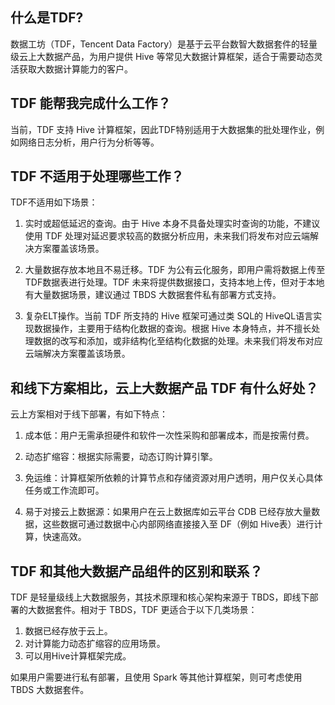 ## 什么是TDF?

数据工坊（TDF，Tencent Data Factory）是基于云平台数智大数据套件的轻量级云上大数据产品，为用户提供 Hive 等常见大数据计算框架，适合于需要动态灵活获取大数据计算能力的客户。

## TDF 能帮我完成什么工作？

当前，TDF 支持 Hive 计算框架，因此TDF特别适用于大数据集的批处理作业，例如网络日志分析，用户行为分析等等。

## TDF 不适用于处理哪些工作？

TDF不适用如下场景：
1. 实时或超低延迟的查询。由于 Hive 本身不具备处理实时查询的功能，不建议使用 TDF 处理对延迟要求较高的数据分析应用，未来我们将发布对应云端解决方案覆盖该场景。

2. 大量数据存放本地且不易迁移。TDF 为公有云化服务，即用户需将数据上传至TDF数据表进行处理。TDF 未来将提供数据接口，支持本地上传，但对于本地有大量数据场景，建议通过 TBDS 大数据套件私有部署方式支持。

3. 复杂ELT操作。当前 TDF 所支持的 Hive 框架可通过类 SQL的 HiveQL语言实现数据操作，主要用于结构化数据的查询。根据 Hive 本身特点，并不擅长处理数据的改写和添加，或非结构化至结构化数据的处理。未来我们将发布对应云端解决方案覆盖该场景。

## 和线下方案相比，云上大数据产品 TDF 有什么好处？
云上方案相对于线下部署，有如下特点：

1. 成本低：用户无需承担硬件和软件一次性采购和部署成本，而是按需付费。

2. 动态扩缩容：根据实际需要，动态订购计算引擎。

3. 免运维：计算框架所依赖的计算节点和存储资源对用户透明，用户仅关心具体任务或工作流即可。

4. 易于对接云上数据源：如果用户在云上数据库如云平台 CDB 已经存放大量数据，这些数据可通过数据中心内部网络直接接入至 DF（例如 Hive表）进行计算，快速高效。

## TDF 和其他大数据产品组件的区别和联系？

TDF 是轻量级线上大数据服务，其技术原理和核心架构来源于 TBDS，即线下部署的大数据套件。相对于 TBDS，TDF 更适合于以下几类场景：

1. 数据已经存放于云上。
2. 对计算能力动态扩缩容的应用场景。
3. 可以用Hive计算框架完成。

如果用户需要进行私有部署，且使用 Spark 等其他计算框架，则可考虑使用 TBDS 大数据套件。

